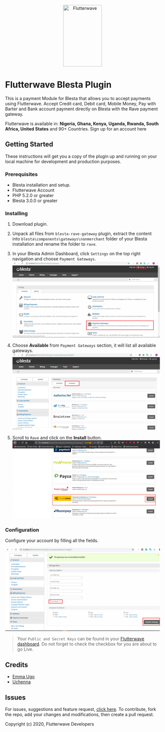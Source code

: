 <p align="center">
    <img title="Flutterwave" height="200" src="https://flutterwave.com/images/logo-colored.svg" width="50%"/>
</p>

# Flutterwave Blesta Plugin #

This is a payment Module for Blesta that allows you to accept payments using Flutterwave. Accept Credit card, Debit card, Mobile Money, Pay with Barter and Bank account payment directly on Blesta with the Rave payment gateway. 

Flutterwave is available in: **Nigeria, Ghana, Kenya, Uganda, Rwanda, South Africa, United States** and 90+ Countries. Sign up for an account here

## Getting Started ##

These instructions will get you a copy of the plugin up and running on your local machine for development and production purposes.

### Prerequisites ###

* Blesta installation and setup.
* Flutterwave Account
* PHP 5.2.0 or greater
* Blesta 3.0.0 or greater


### Installing ###

1. Download plugin.

2. Unpack all files from ```blesta-rave-gateway``` plugin, extract the content into ```blesta\components\gateways\nonmerchant``` folder of your Blesta installation and rename the folder to ```rave```.

3. In your Blesta Admin Dashboard, click ```Settings``` on the top right navigation and choose ```Payment Gateways```.![Rave Installation Screenshot](views/default/images/admin.png)

4. Choose **Available** from ```Payment Gateways``` section, it will list all available gateways. ![Rave Installation Screenshot](views/default/images/Available_gateway.png)

5. Scroll to ```Rave``` and click on the **Install** button. ![Rave Installation Screenshot](views/default/images/Rave.png)


### Configuration ###

Configure your account by filling all the fields. <p>![Rave Installation Screenshot](views/default/images/configure_rave.png)</p>

  >Your ```Public and Secret Keys``` can be found in your [Flutterwave dashboard](https://support.flutterwave.com/article/138-my-api-keys). Do not forget to check the checkbox for you are about to go Live.


## Credits ##

 * [Emma Ugo](https://github.com/emmajiugo)
 * [Uchenna](https://github.com/emmajiugo)


## Issues

For issues, suggestions and feature request, [click here](https://github.com/Flutterwave/rave-blesta/issues).
To contribute, fork the repo, add your changes and modifications, then create a pull request.

Copyright (c) 2020, Flutterwave Developers

